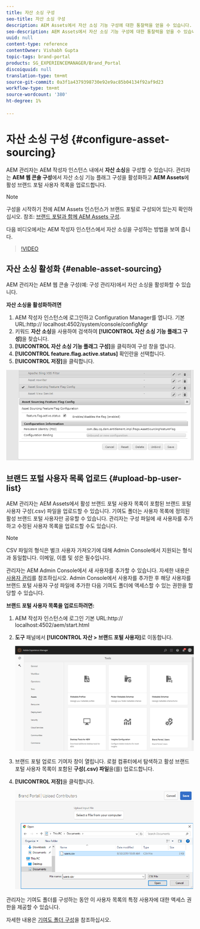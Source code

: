 ```yaml
---
title: 자산 소싱 구성
seo-title: 자산 소싱 구성
description: AEM Assets에서 자산 소싱 기능 구성에 대한 통찰력을 얻을 수 있습니다.
seo-description: AEM Assets에서 자산 소싱 기능 구성에 대한 통찰력을 얻을 수 있습니다.
uuid: null
content-type: reference
contentOwner: Vishabh Gupta
topic-tags: brand-portal
products: SG_EXPERIENCEMANAGER/Brand_Portal
discoiquuid: null
translation-type: tm+mt
source-git-commit: 0a3f1a4379398730e92e9ac85b04134f92af9d23
workflow-type: tm+mt
source-wordcount: '380'
ht-degree: 1%

---
```



# 자산 소싱 구성 {#configure-asset-sourcing}

AEM 관리자는 AEM 작성자 인스턴스 내에서 **자산 소싱**&#x200B;을 구성할 수 있습니다. 관리자는 **AEM 웹 콘솔 구성**&#x200B;에서 자산 소싱 기능 플래그 구성을 활성화하고 **AEM Assets**&#x200B;에 활성 브랜드 포털 사용자 목록을 업로드합니다.

>[!NOTE]
>
>구성을 시작하기 전에 AEM Assets 인스턴스가 브랜드 포털로 구성되어 있는지 확인하십시오. 참조: [브랜드 포털과 함께 AEM Assets 구성](../using/configure-aem-assets-with-brand-portal.md).

다음 비디오에서는 AEM 작성자 인스턴스에서 자산 소싱을 구성하는 방법을 보여 줍니다.

>[!VIDEO](https://video.tv.adobe.com/v/29771)

## 자산 소싱 활성화 {#enable-asset-sourcing}

AEM 관리자는 AEM 웹 콘솔 구성(예: 구성 관리자)에서 자산 소싱을 활성화할 수 있습니다.

**자산 소싱을 활성화하려면**
1. AEM 작성자 인스턴스에 로그인하고 Configuration Manager를 엽니다.
기본 URL:http:// localhost:4502/system/console/configMgr
1. 키워드 **자산 소싱**&#x200B;을 사용하여 검색하여 **[!UICONTROL 자산 소싱 기능 플래그 구성]**&#x200B;을 찾습니다.
1. **[!UICONTROL 자산 소싱 기능 플래그 구성]**&#x200B;을 클릭하여 구성 창을 엽니다.
1. **[!UICONTROL feature.flag.active.status]** 확인란을 선택합니다.
1. **[!UICONTROL 저장]**&#x200B;을 클릭합니다.

![](assets/enable-asset-sourcing.png)

## 브랜드 포털 사용자 목록 업로드 {#upload-bp-user-list}

AEM 관리자는 AEM Assets에서 활성 브랜드 포털 사용자 목록이 포함된 브랜드 포털 사용자 구성(.csv) 파일을 업로드할 수 있습니다. 기여도 폴더는 사용자 목록에 정의된 활성 브랜드 포털 사용자만 공유할 수 있습니다. 관리자는 구성 파일에 새 사용자를 추가하고 수정된 사용자 목록을 업로드할 수도 있습니다.

>[!NOTE]
>
>CSV 파일의 형식은 벌크 사용자 가져오기에 대해 Admin Console에서 지원되는 형식과 동일합니다. 이메일, 이름 및 성은 필수입니다.

관리자는 AEM Admin Console에서 새 사용자를 추가할 수 있습니다. 자세한 내용은 [사용자 관리](brand-portal-adding-users.md)를 참조하십시오. Admin Console에서 사용자를 추가한 후 해당 사용자를 브랜드 포털 사용자 구성 파일에 추가한 다음 기여도 폴더에 액세스할 수 있는 권한을 할당할 수 있습니다.

**브랜드 포털 사용자 목록을 업로드하려면:**
1. AEM 작성자 인스턴스에 로그인
기본 URL:http:// localhost:4502/aem/start.html
1. **도구** 패널에서 **[!UICONTROL 자산 > 브랜드 포털 사용자]**&#x200B;로 이동합니다.

   ![](assets/upload-user-list1.png)

1. 브랜드 포털 업로드 기여자 창이 열립니다.
로컬 컴퓨터에서 탐색하고 활성 브랜드 포털 사용자 목록이 포함된 **구성(.csv) 파일**&#x200B;을(를) 업로드합니다.
1. **[!UICONTROL 저장]**&#x200B;을 클릭합니다.

   ![](assets/upload-user-list2.png)


관리자는 기여도 폴더를 구성하는 동안 이 사용자 목록의 특정 사용자에 대한 액세스 권한을 제공할 수 있습니다.

자세한 내용은 [기여도 폴더 구성](brand-portal-contribution-folder.md)을 참조하십시오.
